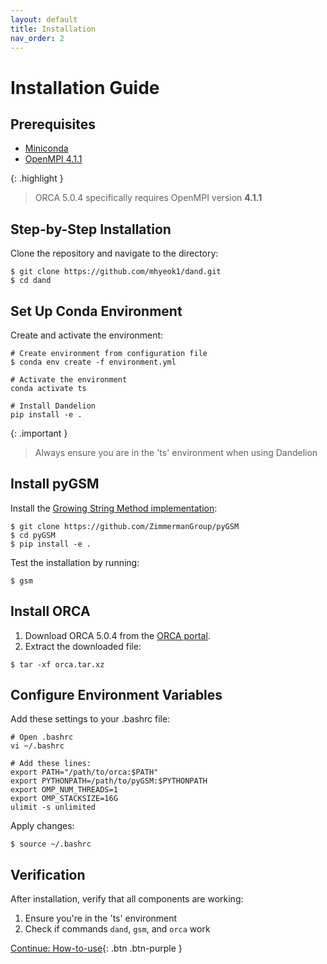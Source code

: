 ```yaml
---
layout: default
title: Installation
nav_order: 2
---
```


# Installation Guide

## Prerequisites
- [Miniconda](https://docs.anaconda.com/miniconda/install/)
- [OpenMPI 4.1.1](https://www.open-mpi.org/software/ompi/v4.1/)

{: .highlight }
> ORCA 5.0.4 specifically requires OpenMPI version **4.1.1**



## Step-by-Step Installation

Clone the repository and navigate to the directory:

```shell
$ git clone https://github.com/mhyeok1/dand.git
$ cd dand
```

## Set Up Conda Environment

Create and activate the environment:

```shell
# Create environment from configuration file
$ conda env create -f environment.yml

# Activate the environment
conda activate ts

# Install Dandelion
pip install -e .
```



{: .important }
> Always ensure you are in the 'ts' environment when using Dandelion



## Install pyGSM

Install the [Growing String Method implementation](https://github.com/ZimmermanGroup/pyGSM):

```shell
$ git clone https://github.com/ZimmermanGroup/pyGSM
$ cd pyGSM
$ pip install -e .
```

Test the installation by running:

```shell
$ gsm
```


## Install ORCA

1. Download ORCA 5.0.4 from the [ORCA portal](https://orcaforum.kofo.mpg.de/app.php/portal).
1. Extract the downloaded file:
   
```shell
$ tar -xf orca.tar.xz
```

## Configure Environment Variables

Add these settings to your .bashrc file:

```shell
# Open .bashrc
vi ~/.bashrc

# Add these lines:
export PATH="/path/to/orca:$PATH"
export PYTHONPATH=/path/to/pyGSM:$PYTHONPATH
export OMP_NUM_THREADS=1
export OMP_STACKSIZE=16G
ulimit -s unlimited
```

Apply changes:
```shell
$ source ~/.bashrc
``` 

## Verification
After installation, verify that all components are working:

1. Ensure you're in the 'ts' environment
1. Check if commands `dand`, `gsm`, and `orca` work

[Continue: How-to-use](https://mhyeok1.github.io/dand_docs/docs/how-to.html){: .btn .btn-purple }
